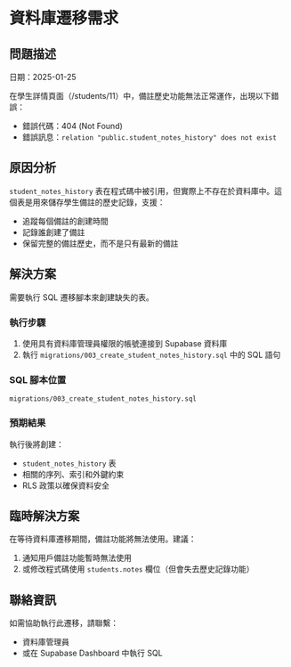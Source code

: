 # 資料庫遷移需求

## 問題描述
日期：2025-01-25

在學生詳情頁面（/students/11）中，備註歷史功能無法正常運作，出現以下錯誤：
- 錯誤代碼：404 (Not Found)
- 錯誤訊息：`relation "public.student_notes_history" does not exist`

## 原因分析
`student_notes_history` 表在程式碼中被引用，但實際上不存在於資料庫中。這個表是用來儲存學生備註的歷史記錄，支援：
- 追蹤每個備註的創建時間
- 記錄誰創建了備註
- 保留完整的備註歷史，而不是只有最新的備註

## 解決方案
需要執行 SQL 遷移腳本來創建缺失的表。

### 執行步驟
1. 使用具有資料庫管理員權限的帳號連接到 Supabase 資料庫
2. 執行 `migrations/003_create_student_notes_history.sql` 中的 SQL 語句

### SQL 腳本位置
```
migrations/003_create_student_notes_history.sql
```

### 預期結果
執行後將創建：
- `student_notes_history` 表
- 相關的序列、索引和外鍵約束
- RLS 政策以確保資料安全

## 臨時解決方案
在等待資料庫遷移期間，備註功能將無法使用。建議：
1. 通知用戶備註功能暫時無法使用
2. 或修改程式碼使用 `students.notes` 欄位（但會失去歷史記錄功能）

## 聯絡資訊
如需協助執行此遷移，請聯繫：
- 資料庫管理員
- 或在 Supabase Dashboard 中執行 SQL